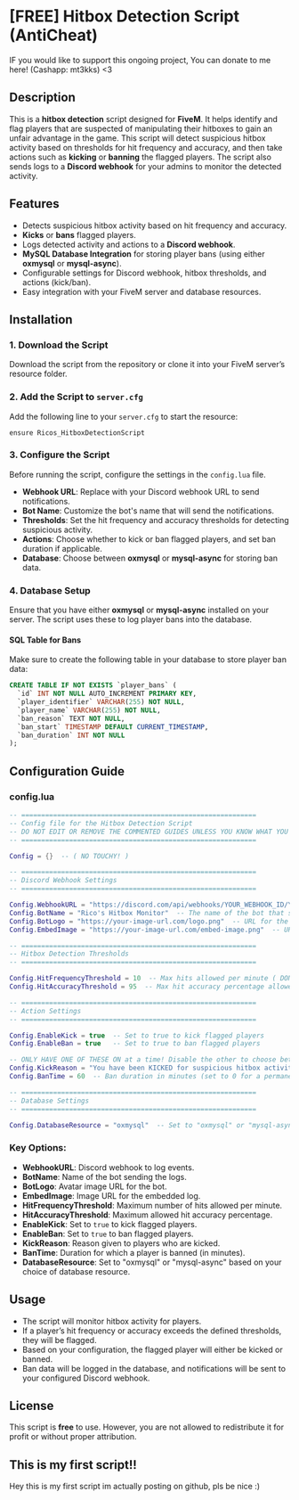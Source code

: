 # [FREE] Hitbox Detection Script (AntiCheat)

IF you would like to support this ongoing project, You can donate to me here! (Cashapp: mt3kks) <3

## Description
This is a **hitbox detection** script designed for **FiveM**. It helps identify and flag players that are suspected of manipulating their hitboxes to gain an unfair advantage in the game. This script will detect suspicious hitbox activity based on thresholds for hit frequency and accuracy, and then take actions such as **kicking** or **banning** the flagged players. The script also sends logs to a **Discord webhook** for your admins to monitor the detected activity.

## Features
- Detects suspicious hitbox activity based on hit frequency and accuracy.
- **Kicks** or **bans** flagged players.
- Logs detected activity and actions to a **Discord webhook**.
- **MySQL Database Integration** for storing player bans (using either **oxmysql** or **mysql-async**).
- Configurable settings for Discord webhook, hitbox thresholds, and actions (kick/ban).
- Easy integration with your FiveM server and database resources.

## Installation

### 1. Download the Script
Download the script from the repository or clone it into your FiveM server’s resource folder.

### 2. Add the Script to `server.cfg`
Add the following line to your `server.cfg` to start the resource:
```
ensure Ricos_HitboxDetectionScript
```

### 3. Configure the Script
Before running the script, configure the settings in the `config.lua` file.
- **Webhook URL**: Replace with your Discord webhook URL to send notifications.
- **Bot Name**: Customize the bot's name that will send the notifications.
- **Thresholds**: Set the hit frequency and accuracy thresholds for detecting suspicious activity.
- **Actions**: Choose whether to kick or ban flagged players, and set ban duration if applicable.
- **Database**: Choose between **oxmysql** or **mysql-async** for storing ban data.

### 4. Database Setup
Ensure that you have either **oxmysql** or **mysql-async** installed on your server. The script uses these to log player bans into the database.

#### SQL Table for Bans
Make sure to create the following table in your database to store player ban data:
```sql
CREATE TABLE IF NOT EXISTS `player_bans` (
  `id` INT NOT NULL AUTO_INCREMENT PRIMARY KEY,
  `player_identifier` VARCHAR(255) NOT NULL,
  `player_name` VARCHAR(255) NOT NULL,
  `ban_reason` TEXT NOT NULL,
  `ban_start` TIMESTAMP DEFAULT CURRENT_TIMESTAMP,
  `ban_duration` INT NOT NULL
);
```

## Configuration Guide

### config.lua

```lua
-- ===========================================================
-- Config file for the Hitbox Detection Script
-- DO NOT EDIT OR REMOVE THE COMMENTED GUIDES UNLESS YOU KNOW WHAT YOU'RE DOING
-- ===========================================================

Config = {}  -- ( NO TOUCHY! )

-- ===========================================================
-- Discord Webhook Settings
-- ===========================================================

Config.WebhookURL = "https://discord.com/api/webhooks/YOUR_WEBHOOK_ID/YOUR_WEBHOOK_TOKEN"  -- CHANGE ME!
Config.BotName = "Rico's Hitbox Monitor"  -- The name of the bot that sends messages -- CHANGE ME!
Config.BotLogo = "https://your-image-url.com/logo.png"  -- URL for the bot's avatar image -- CHANGE ME!
Config.EmbedImage = "https://your-image-url.com/embed-image.png"  -- URL for the embed's image -- CHANGE ME!

-- ===========================================================
-- Hitbox Detection Thresholds
-- ===========================================================

Config.HitFrequencyThreshold = 10  -- Max hits allowed per minute ( DON'T TOUCH unless you know what you're doing )
Config.HitAccuracyThreshold = 95  -- Max hit accuracy percentage allowed ( DON'T TOUCH unless you know what you're doing )

-- ===========================================================
-- Action Settings
-- ===========================================================

Config.EnableKick = true  -- Set to true to kick flagged players 
Config.EnableBan = true   -- Set to true to ban flagged players 

-- ONLY HAVE ONE OF THESE ON at a time! Disable the other to choose between kicking or banning.
Config.KickReason = "You have been KICKED for suspicious hitbox activity detected. This is an automated system, please contact server staff/owner if this was a mistake."
Config.BanTime = 60  -- Ban duration in minutes (set to 0 for a permanent ban)

-- ===========================================================
-- Database Settings
-- ===========================================================

Config.DatabaseResource = "oxmysql"  -- Set to "oxmysql" or "mysql-async" (Choose the resource you are using)
```

### Key Options:
- **WebhookURL**: Discord webhook to log events.
- **BotName**: Name of the bot sending the logs.
- **BotLogo**: Avatar image URL for the bot.
- **EmbedImage**: Image URL for the embedded log.
- **HitFrequencyThreshold**: Maximum number of hits allowed per minute.
- **HitAccuracyThreshold**: Maximum allowed hit accuracy percentage.
- **EnableKick**: Set to `true` to kick flagged players.
- **EnableBan**: Set to `true` to ban flagged players.
- **KickReason**: Reason given to players who are kicked.
- **BanTime**: Duration for which a player is banned (in minutes).
- **DatabaseResource**: Set to "oxmysql" or "mysql-async" based on your choice of database resource.

## Usage
- The script will monitor hitbox activity for players.
- If a player’s hit frequency or accuracy exceeds the defined thresholds, they will be flagged.
- Based on your configuration, the flagged player will either be kicked or banned.
- Ban data will be logged in the database, and notifications will be sent to your configured Discord webhook.

## License
This script is **free** to use. However, you are not allowed to redistribute it for profit or without proper attribution.

## This is my first script!!
Hey this is my first script im actually posting on github, pls be nice :)
